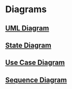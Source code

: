 # Diagrams

## [UML Diagram](../diagrams/UMLdiagram.jpg)

## [State Diagram](../diagrams/StateDiagram.jpg)

## [Use Case Diagram](../diagrams/useCaseDiagram.jpg)

## [Sequence Diagram](../diagrams/SequenceDiagram.jpg)
